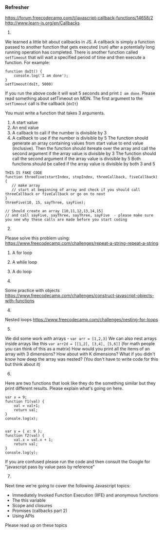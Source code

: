 ### Refresher
https://forum.freecodecamp.com/t/javascript-callback-functions/14658/2
http://www.learn-js.org/en/Callbacks

1. 
We learned a little bit about callbacks in JS. A callback is simply a function passed to another function that gets executed (run) after a potentially long running operation has completed. There is another function called `setTimeout` that will wait a specified period of time and then execute a function. For example: 

``` 
function doIt() {
    console.log('I am done');
}
setTimeout(doIt, 5000)
```
If you run the above code it will wait 5 seconds and print `I am done`. Please read something about setTimeout on MDN. The first argument to the 
`setTimeout` call is the callback (`doIt`)

You must write a function that takes 3 arguments.
1. A start value 
2. An end value
2. A callback to call if the number is divisible by 3 
3. A callback to use if the number is divisible by 5
The function should generate an array containing values from start value to end value (inclusive). 
Then the function should itereate over the array and call the second argument if the array value is divisible by 3
The function should call the second argument if the array value is divisible by 5 
Both functions should be called if the array value is divisible by both 3 and 5

```
THIS IS FAKE CODE 
function threeFive(startIndex, stopIndex, threeCallback, fiveCallback) {
   // make array 
   // start at beginning of array and check if you should call threeCallback or fiveCallback or go on to next  
}
threeFive(10, 15, sayThree, sayFive);

// Should create an array [10,11,12,13,14,15]
// and call sayFive, sayThree, sayThree, sayFive  - please make sure you see why these calls are made before you start coding
```


2. 
Please solve this problem using:
https://www.freecodecamp.com/challenges/repeat-a-string-repeat-a-string
 1. A for loop
 2. A while loop
 3. A do loop

3. 
Some practice with objects 
https://www.freecodecamp.com/challenges/construct-javascript-objects-with-functions

4. 
Nested loops 
https://www.freecodecamp.com/challenges/nesting-for-loops


5. 
We did some work with arrays - `var arr = [1,2,3]`
We can also nest arrays inside arrays like this `var arr2d = [[1,2], [3,4], [5,6]]` (for math people you can think of this as a matrix)
How would you print all the items of an array with 3 dimensions? 
How about with K dimensions? 
What if you didn't know how deep the array was nested? (You don't have to write code for this but think about it)

6. 
Here are two functions that look like they do the something similar but they print different results. Please explain what's going on here. 
```
var x = 9; 
function f1(val) { 
    val = val+1; 
    return val;
}
console.log(x);


var y = { x: 9 };
function f2(val) {
    val.x = val.x + 1;
    return val;
}
console.log(y);
```
If you are confused please run the code and then consult the Google for "javascript pass by value pass by reference"

7. 
Next time we're going to cover the following Javascript topics: 
- Immediately Invoked Function Execution (IIFE) and anonymous functions
- The this variable
- Scope and closures
- Promises (callbacks part 2)
- Using APIs 

Please read up on these topics

